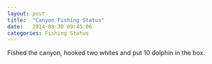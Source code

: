 ```yaml
---
layout: post
title:  "Canyon Fishing Status"
date:   2014-08-30 09:45:06
categories: Fishing Status
---
```

Fished the canyon, hooked two whites and put 10 dolphin in the box. 


